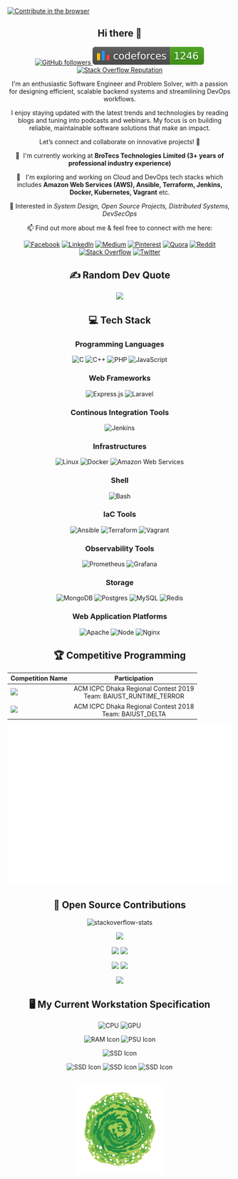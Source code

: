 
[![Contribute in the browser](https://gitpod.io/button/open-in-gitpod.svg)](https://gitpod.io/#https://github.com/samnoon1971/samnoon1971)

<h2 align="center"> Hi there 👋 <br/></h2> 
<div align="center">


<p align="center">
  <a href="https://github.com/samnoonabrar" >
    <img alt="GitHub followers" src="https://img.shields.io/github/followers/samnoonabrar?label=Github%20followers">
  </a> 


 <a href="https://codeforces.com/profile/samnoon">
    <img src="https://raw.githubusercontent.com/samnoon1971/codeforces-stats/main/output/rating.svg" alt="CF rating" />
  </a>
  
 

 
  <a href="https://stackoverflow.com/users/8188682/samnoon">
    <img alt="Stack Overflow Reputation" src="https://img.shields.io/stackexchange/stackoverflow/r/8188682?color=orange&label=reputation&logo=stackoverflow">
  </a>	


  </p>

I'm an enthusiastic Software Engineer and Problem Solver, with a passion for designing efficient, scalable backend systems and streamlining DevOps workflows.

I enjoy staying updated with the latest trends and technologies by reading blogs and tuning into podcasts and webinars. My focus is on building reliable, maintainable software solutions that make an impact.

Let’s connect and collaborate on innovative projects! 🚀



 :office: &nbsp;I'm currently working at **BroTecs Technologies Limited (3+ years of professional industry experience)**
 
 :seedling: &nbsp; I'm exploring and working on Cloud and DevOps tech stacks which includes **Amazon Web Services (AWS), Ansible, Terraform, Jenkins, Docker, Kubernetes, Vagrant** etc.

 📖 Interested in *System Design, Open Source Projects, Distributed Systems, DevSecOps*

 📫 Find out more about me & feel free to connect with me here:


[![Facebook](https://img.shields.io/badge/Facebook-%231877F2.svg?logo=Facebook&logoColor=white)](https://facebook.com/samnoon.abrar) [![LinkedIn](https://img.shields.io/badge/LinkedIn-%230077B5.svg?logo=linkedin&logoColor=white)](https://linkedin.com/in/samnoon) [![Medium](https://img.shields.io/badge/Medium-12100E?logo=medium&logoColor=white)](https://medium.com/@samnoonabrar) [![Pinterest](https://img.shields.io/badge/Pinterest-%23E60023.svg?logo=Pinterest&logoColor=white)](https://pinterest.com/samnoonabrar) [![Quora](https://img.shields.io/badge/Quora-%23B92B27.svg?logo=Quora&logoColor=white)](https://quora.com/profile/Samnoon-Abrar) [![Reddit](https://img.shields.io/badge/Reddit-%23FF4500.svg?logo=Reddit&logoColor=white)](https://reddit.com/user/samnoonabrar) [![Stack Overflow](https://img.shields.io/badge/-Stackoverflow-FE7A16?logo=stack-overflow&logoColor=white)](https://stackoverflow.com/users/8188682) [![Twitter](https://img.shields.io/badge/Twitter-%231DA1F2.svg?logo=Twitter&logoColor=white)](https://twitter.com/samnoonabrar) 


</div>

















<h2 align="center">
✍️ Random Dev Quote
</h2>
<div align="center">

![](https://quotes-github-readme.vercel.app/api?type=horizontal&theme=gruvbox)

</div>












<h2 align="center">
💻 Tech Stack
</h2>

<div align="center">
	
### Programming Languages

![C](https://img.shields.io/badge/-C-00599C?logo=C&logoColor=white&style=flat)
![C++](https://img.shields.io/badge/-C%2B%2B-00599C?logo=C%2B%2B&logoColor=white&style=flat)
![PHP](https://img.shields.io/badge/-PHP-777BB4?logo=PHP&logoColor=white&style=flat)
![JavaScript](https://img.shields.io/badge/-JavaScript-F7DF1E?logo=Javascript&logoColor=black&style=flat)




### Web Frameworks

![Express.js](https://img.shields.io/badge/express.js-%23404d59.svg?style=flat-square&logo=Express&logoColor=%2361DAFB) 
![Laravel](https://img.shields.io/badge/laravel-%23FF2D20.svg?style=flat-square&logo=Laravel&logoColor=white) 


### Continous Integration Tools
![Jenkins](https://img.shields.io/badge/jenkins-%232C5263.svg?style=flat-square&logo=Jenkins&logoColor=white)

### Infrastructures
![Linux](https://img.shields.io/badge/Linux-FCC624?style=flat&logo=Linux&logoColor=black)
![Docker](https://img.shields.io/badge/docker-%230db7ed.svg?style=flat-square&logo=Docker&logoColor=white)
![Amazon Web Services](https://img.shields.io/badge/AWS-232F3E?style=flat&logo=amazonwebservices&logoColor=white)

### Shell
![Bash](https://img.shields.io/badge/Bash-4EAA25?style=flat&logo=gnubash&logoColor=white)

### IaC Tools
![Ansible](https://img.shields.io/badge/ansible-%231A1918.svg?style=flat-square&logo=Ansible&logoColor=white)
![Terraform](https://img.shields.io/badge/Terraform-%23623CE4.svg?style=flat-square&logo=Terraform&logoColor=white)
![Vagrant](https://img.shields.io/badge/Vagrant-%231563FF.svg?style=flat-square&logo=Vagrant&logoColor=white)

### Observability Tools
![Prometheus](https://img.shields.io/badge/Prometheus-000000?style=flat&logo=Prometheus&labelColor=000000)
![Grafana](https://img.shields.io/badge/Grafana-black?style=flat&logo=Grafana)

### Storage
![MongoDB](https://img.shields.io/badge/MongoDB-%234ea94b.svg?style=flat-square&logo=Mongodb&logoColor=white) 
![Postgres](https://img.shields.io/badge/postgres-%23316192.svg?style=flat-square&logo=Postgresql&logoColor=white) 
![MySQL](https://img.shields.io/badge/-MySQL-4479A1?logo=Mysql&logoColor=white&style=flat)
![Redis](https://img.shields.io/badge/Redis-%23DC382D.svg?style=flat-square&logo=Redis&logoColor=white)

### Web Application Platforms
![Apache](https://img.shields.io/badge/apache-%23D42029.svg?style=flat-square&logo=Apache&logoColor=white)
![Node](https://img.shields.io/badge/node.js-6DA55F?style=flat-square&logo=Node.js&logoColor=white)
![Nginx](https://img.shields.io/badge/nginx-%23009639.svg?style=flat-square&logo=Nginx&logoColor=white)
  
</div>



<h2 align="center">
🏆 Competitive Programming
</h2>
<div align="center">

| Competition Name| Participation |
| :----- | :----: |
| <img width="120px" src="https://www.hmc.edu/about-hmc/wp-content/uploads/sites/2/2019/01/icpc19.png" />  | ACM ICPC Dhaka Regional Contest 2019 <br /> Team: BAIUST_RUNTIME_TERROR  |
| <img width="120px" src="https://www.hmc.edu/about-hmc/wp-content/uploads/sites/2/2019/01/icpc19.png" />  | ACM ICPC Dhaka Regional Contest 2018 <br /> Team: BAIUST_DELTA  |


![](https://raw.githubusercontent.com/samnoon1971/codeforces-stats/main/output/light_card.svg)

</div>



<h2 align="center">
🤝 Open Source Contributions
</h2>


<div align="center">



![stackoverflow-stats](https://github-stackoverflow-readme.vercel.app/?userId=8188682)


![](https://github-readme-activity-graph.vercel.app/graph?username=samnoon1971&bg_color=ffffff&color=000000&line=24292e&point=24292e&area=true&hide_border=false)


![](http://github-profile-summary-cards.vercel.app/api/cards/repos-per-language?username=samnoon1971&theme=default)
![](http://github-profile-summary-cards.vercel.app/api/cards/most-commit-language?username=samnoon1971&theme=default)

![](http://github-profile-summary-cards.vercel.app/api/cards/stats?username=samnoon1971&theme=default)
![](http://github-profile-summary-cards.vercel.app/api/cards/productive-time?username=samnoon1971&theme=default&utcOffset=8)


![](http://github-profile-summary-cards.vercel.app/api/cards/profile-details?username=samnoon1971&theme=default)

</div>




<h2 align="center">
🖥️ My Current Workstation Specification
</h2>

<div align="center">

![CPU](https://img.shields.io/badge/CPU-AMD_Ryzen_5_3500X-ED1C24?style=for-the-badge&logo=amd&logoColor=white)
![GPU](https://img.shields.io/badge/GPU-NVIDIA_GeForce_GTX_1050_TI_4GB-76B900?style=for-the-badge&logo=nvidia&logoColor=white) 

![RAM Icon](https://img.shields.io/badge/RAM-Corsair_Vengeance_LPX_32GB-2d5f74?style=flat&logo=corsair&logoColor=white)
![PSU Icon](https://img.shields.io/badge/PSU-Corsair_CV650_80+_Bronze-2d5f74?style=flat&logo=corsair&logoColor=white)

![SSD Icon](https://img.shields.io/badge/SSD-Samsung_980_NVMe_500GB-blue?style=flat&logo=samsung&logoColor=white)


![SSD Icon](https://img.shields.io/badge/SSD-Team_EX2_SATA_2TB-blue?style=flat&logoColor=white)
![SSD Icon](https://img.shields.io/badge/SSD-Adata_SU650_SATA_1TB-003092?style=flat&logoColor=azureblue)
![SSD Icon](https://img.shields.io/badge/SSD-MSI_Spatium_S270_SATA_960GB-EB1D24?style=flat&logo=msi&logoColor=white)

</div>





</div>
<h2 align="center">
  <img align='center' src="https://github.com/samnoon1971/samnoon1971/blob/main/portal-3.gif" width='200'>
</h2>
